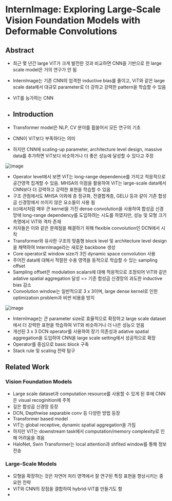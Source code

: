 # InternImage: Exploring Large-Scale Vision Foundation Models with Deformable Convolutions

## Abstract 

- 최근 몇 년간 large ViT가 크게 발전한 것과 비교하면 CNN을 기반으로 한 large scale model은 거의 연구가 안 됨
- InternImage는 기존 CNN의 엄격한 inductive bias를 줄이고, ViT와 같은 large scale data에서 대규모 parameter로 더 강하고 강력한 pattern을 학습할 수 있음
- ViT를 능가하는 CNN

- ## Introduction

- Transformer model은 NLP, CV 분야를 휩쓸어서 모든 연구의 기초
- CNN이 ViT보다 부족하다는 의미
- 하지만 CNN에 scaling-up parameter, architecture level design, massive data를 추가하면 ViT보다 비슷하거나 더 좋은 성능에 달성할 수 있다고 주장

![image](https://github.com/as9786/ComputerVision/assets/80622859/38583a2d-b7b7-4230-9cb0-c3c122980ae8)

- Operator level에서 보면 ViT는 long-range dependence를 가지고 적응적으로 공간영역 집계할 수 있음. MHSA의 이점을 활용하여 ViT는 large-scale data에서 CNN보다 더 강력하고 강력한 표현을 학습할 수 있음
- 구조 관점에서도 MHSA 이외에 층 정규화, 전결합계층, GELU 등과 같이 기존 합성곱 신경망에서 쓰이지 않은 요소들이 사용 됨
- (c)에서처럼 매우 큰 kernel을 가진 dense convolution을 사용하여 합성곱 신경망에 long-range dependency를 도입하려는 시도를 하였지만, 성능 및 모형 크기 측명에서 ViT와 격차 존재
- 저자들은 이와 같은 문제점을 해결하기 위해 flexible convolution인 DCN에서 시작
- Transformer와 유사한 구조의 맞춤형 block level 및 architecture level design을 채택하여 InternImage라는 새로운 backbone 생성
- Core operator로 window size가 3인 dynamic space convolution 사용
- 주어진 data에 대해서 적절한 수용 영역을 동적으로 학습할 수 있는 sampling offset
- Sampling offset은 modulation scalars에 대해 적응적으로 조정되어 ViT와 같은 adative spatial aggregation 달성 => 기존 합성곱 신경망의 과도한 inductive bias 감소
- Convolution window는 일반적으로 3 x 3이며, large dense kernel로 인한 optimization problem과 비싼 비용을 방지

![image](https://github.com/as9786/ComputerVision/assets/80622859/cc3621ed-1c28-44e5-b9db-3c0edb43b0a7)

- InternImage는 큰 parameter size로 효율적으로 확장하고 large scale dataset에서 더 강력한 표현을 학습하여 ViT와 비슷하거나 더 나은 성능으 얻음
- 개선된 3 x 3 DCN operator를 사용하여 장기 의존성과 adative spatial aggregation을 도입하여 CNN을 large scale setting에서 성공적으로 확장
- Operator를 중심으로 basic block 구축
- Stack rule 및 scaling 전략 탐구

## Related Work

### Vision Foundation Models

- Large scale dataset과 computation resource를 사용할 수 있게 된 후에 CNN은 visual recoginition에 주목
- 깊은 합성곱 신경망 등장
- DCN, Depthwise separable conv 등 다양한 방법 등장
- Transformer based model
- ViT는 global receptive, dynamic spatial aggregation을 가짐
- 하지만 ViT는 downstream task에서 computation/memory complexity로 인해 어려움을 겪음
- HaloNet, Swin Transformer는 local attention과 shfited window를 통해 정보 전송

### Large-Scale Models

- 모형을 확장하는 것은 자연어 처리 영역에서 잘 연구된 특징 표현을 향상시키는 중요한 전략
- ViT와 CNN의 장점을 결합하여 hybrid-ViT를 만들기도 함
- 

